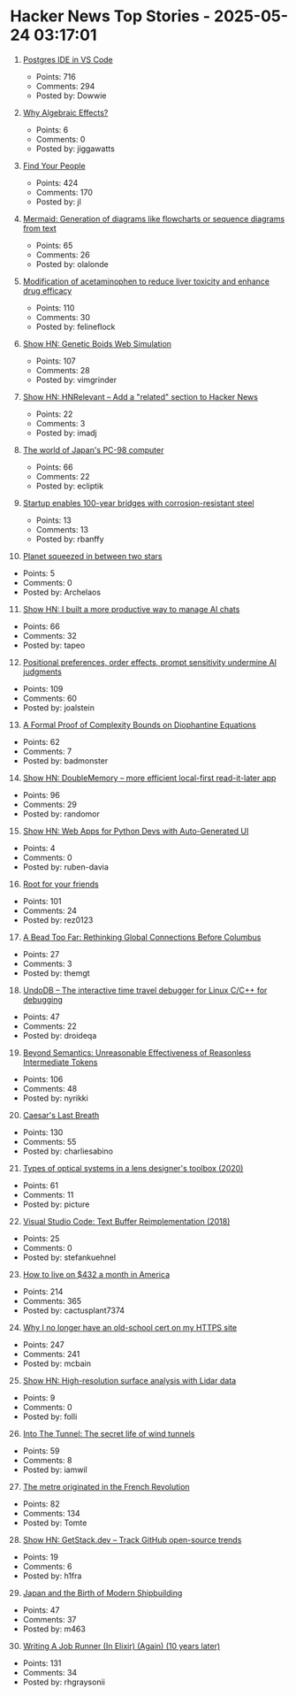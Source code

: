 # Hacker News Top Stories - 2025-05-24 03:17:01

1. [Postgres IDE in VS Code](https://techcommunity.microsoft.com/blog/adforpostgresql/announcing-a-new-ide-for-postgresql-in-vs-code-from-microsoft/4414648)
   - Points: 716
   - Comments: 294
   - Posted by: Dowwie

2. [Why Algebraic Effects?](https://antelang.org/blog/why_effects/)
   - Points: 6
   - Comments: 0
   - Posted by: jiggawatts

3. [Find Your People](https://foundersatwork.posthaven.com/find-your-people)
   - Points: 424
   - Comments: 170
   - Posted by: jl

4. [Mermaid: Generation of diagrams like flowcharts or sequence diagrams from text](https://github.com/mermaid-js/mermaid)
   - Points: 65
   - Comments: 26
   - Posted by: olalonde

5. [Modification of acetaminophen to reduce liver toxicity and enhance drug efficacy](https://www.societyforscience.org/regeneron-sts/2025-student-finalists/chloe-lee/)
   - Points: 110
   - Comments: 30
   - Posted by: felineflock

6. [Show HN: Genetic Boids Web Simulation](https://attentionmech.github.io/genetic-boids/)
   - Points: 107
   - Comments: 28
   - Posted by: vimgrinder

7. [Show HN: HNRelevant – Add a "related" section to Hacker News](https://github.com/imdj/HNRelevant)
   - Points: 22
   - Comments: 3
   - Posted by: imadj

8. [The world of Japan's PC-98 computer](https://strangecomforts.com/the-strange-world-of-japans-pc-98-computer/)
   - Points: 66
   - Comments: 22
   - Posted by: ecliptik

9. [Startup enables 100-year bridges with corrosion-resistant steel](https://news.mit.edu/2025/allium-engineering-enables-100-year-bridges-corrosion-resistant-steel-0520)
   - Points: 13
   - Comments: 13
   - Posted by: rbanffy

10. [Planet squeezed in between two stars](https://arstechnica.com/science/2025/05/planet-found-orbiting-backward-between-two-stars/)
   - Points: 5
   - Comments: 0
   - Posted by: Archelaos

11. [Show HN: I built a more productive way to manage AI chats](https://contextch.at)
   - Points: 66
   - Comments: 32
   - Posted by: tapeo

12. [Positional preferences, order effects, prompt sensitivity undermine AI judgments](https://www.cip.org/blog/llm-judges-are-unreliable)
   - Points: 109
   - Comments: 60
   - Posted by: joalstein

13. [A Formal Proof of Complexity Bounds on Diophantine Equations](https://arxiv.org/abs/2505.16963)
   - Points: 62
   - Comments: 7
   - Posted by: badmonster

14. [Show HN: DoubleMemory – more efficient local-first read-it-later app](https://doublememory.com)
   - Points: 96
   - Comments: 29
   - Posted by: randomor

15. [Show HN: Web Apps for Python Devs with Auto-Generated UI](https://davia.ai/)
   - Points: 4
   - Comments: 0
   - Posted by: ruben-davia

16. [Root for your friends](https://josephthacker.com/personal/2025/05/13/root-for-your-friends.html)
   - Points: 101
   - Comments: 24
   - Posted by: rez0123

17. [A Bead Too Far: Rethinking Global Connections Before Columbus](https://peterfrankopan.substack.com/p/a-bead-too-far-rethinking-global)
   - Points: 27
   - Comments: 3
   - Posted by: themgt

18. [UndoDB – The interactive time travel debugger for Linux C/C++ for debugging](https://undo.io/)
   - Points: 47
   - Comments: 22
   - Posted by: droideqa

19. [Beyond Semantics: Unreasonable Effectiveness of Reasonless Intermediate Tokens](https://arxiv.org/abs/2505.13775)
   - Points: 106
   - Comments: 48
   - Posted by: nyrikki

20. [Caesar's Last Breath](https://charliesabino.com/caesars-last-breath/)
   - Points: 130
   - Comments: 55
   - Posted by: charliesabino

21. [Types of optical systems in a lens designer's toolbox (2020)](https://www.pencilofrays.com/lens-design-forms/)
   - Points: 61
   - Comments: 11
   - Posted by: picture

22. [Visual Studio Code: Text Buffer Reimplementation (2018)](https://code.visualstudio.com/blogs/2018/03/23/text-buffer-reimplementation)
   - Points: 25
   - Comments: 0
   - Posted by: stefankuehnel

23. [How to live on $432 a month in America](https://shagbark.substack.com/p/how-to-live-on-432-a-month-in-america)
   - Points: 214
   - Comments: 365
   - Posted by: cactusplant7374

24. [Why I no longer have an old-school cert on my HTTPS site](https://rachelbythebay.com/w/2025/05/22/ssl/)
   - Points: 247
   - Comments: 241
   - Posted by: mcbain

25. [Show HN: High-resolution surface analysis with Lidar data](https://github.com/r-follador/delta-relief)
   - Points: 9
   - Comments: 0
   - Posted by: folli

26. [Into The Tunnel: The secret life of wind tunnels](https://jordanwtaylor2.substack.com/p/into-the-tunnel)
   - Points: 59
   - Comments: 8
   - Posted by: iamwil

27. [The metre originated in the French Revolution](https://www.abc.net.au/news/science/2025-05-20/metre-treaty-anniversary-metric-system-measurement-metrology/105302024)
   - Points: 82
   - Comments: 134
   - Posted by: Tomte

28. [Show HN: GetStack.dev – Track GitHub open-source trends](https://getstack.dev)
   - Points: 19
   - Comments: 6
   - Posted by: h1fra

29. [Japan and the Birth of Modern Shipbuilding](https://www.construction-physics.com/p/how-japan-invented-modern-shipbuilding)
   - Points: 47
   - Comments: 37
   - Posted by: m463

30. [Writing A Job Runner (In Elixir) (Again) (10 years later)](https://github.com/notactuallytreyanastasio/genstage_tutorial_2025/blob/main/README.md)
   - Points: 131
   - Comments: 34
   - Posted by: rhgraysonii


